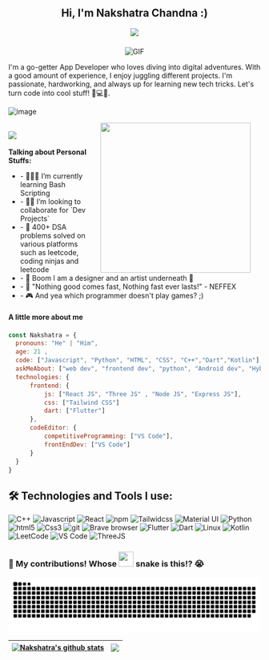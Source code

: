<h2 align="center">Hi, I'm Nakshatra Chandna :) </h2>
<p align="center">
  <a align="center" href="https://github.com/DenverCoder1/readme-typing-svg"><img src="https://readme-typing-svg.herokuapp.com?&font=IBM+Plex+Sans&color=F72EE2&size=25&lines=Welcome+to+my+GitHub+Profile!;I'm+a+developer" /></a>
</p>

<p align="center">
<img align="middle" alt="GIF" src="https://i.pinimg.com/originals/63/88/d5/6388d58d9b3f314f8ab22fe2e3598b8c.gif"/>
</p>
<p>
I'm a go-getter App Developer who loves diving into digital adventures. With a good amount of experience, I enjoy juggling different projects. I'm passionate, hardworking, and always up for learning new tech tricks. Let's turn code into cool stuff! 📱💻🚀.
</p>
<p align="center">
 
![image](https://user-images.githubusercontent.com/61057666/169029838-74df663d-2e62-4d77-bdff-b43f7d63f00f.png)

</p>

<img align="right" width="300" height="300" style="margin:0px 20px" src="https://iili.io/J08w4je.gif" >
<br>
  <a align='center' href="https://visitcount.itsvg.in">
  <img src="https://visitcount.itsvg.in/api?id=morpheus-30&label=Profile%20Views&color=12&pretty=true" />
</a>
  
**Talking about Personal Stuffs:**
<ul>
  <li>- 👨🏻‍💻 I’m currently learning Bash Scripting</li>
  <li>- 🤝🏻 I’m looking to collaborate for `Dev Projects`</li>
  <li>- 🤔 400+ DSA problems solved on various platforms such as leetcode, coding ninjas and leetcode</li>
  <li>- 🎨 Boom I am a designer and an artist underneath 🥷</li>
  <li>- 💬 "Nothing good comes fast, Nothing fast ever lasts!" - NEFFEX </li>
  <li>- 🎮 And yea which programmer doesn't play games? ;) </li>
</ul>


#### A little more about me
```javascript
const Nakshatra = {
  pronouns: "He" | "Him",
  age: 21 ,
  code: ["Javascript", "Python", "HTML", "CSS", "C++","Dart","Kotlin"],
  askMeAbout: ["web dev", "frontend dev", "python", "Android dev", "Hybrid App dev","Bash Scripting","Linux"],
  technologies: {
      frontend: {
          js: ["React JS", "Three JS" , "Node JS", "Express JS"],
          css: ["Tailwind CSS"]
          dart: ["Flutter"]
      },
      codeEditor: {
          competitiveProgramming: ["VS Code"],
          frontEndDev: ["VS Code"]
      }
  }
}
```

## 🛠️ Technologies and Tools I use:

<p>
<img alt="C++" src="https://img.shields.io/badge/C%2B%2B-00599C?style=for-the-badge&logo=c%2B%2B&logoColor=white" height="25px"/>
<img alt="Javascript" src="https://img.shields.io/badge/JavaScript-323330?style=for-the-badge&logo=javascript&logoColor=F7DF1E"  height="25px"/>
<img alt="React" src="https://img.shields.io/badge/React-20232A?style=for-the-badge&logo=react&logoColor=61DAFB" height="25px"/>
<img alt="npm" src="https://img.shields.io/badge/NPM-%23000000.svg?style=for-the-badge&logo=npm&logoColor=white" height="25px"/>
<img alt="Tailwidcss" src="https://img.shields.io/badge/Tailwind_CSS-38B2AC?style=for-the-badge&logo=tailwind-css&logoColor=white" height="25px"/>
<img alt="Material UI" src="https://img.shields.io/badge/Material--UI-0081CB?style=for-the-badge&logo=material-ui&logoColor=white" height="25px"/>
<img alt="Python" src="https://img.shields.io/badge/Python-14354C?style=for-the-badge&logo=python&logoColor=white" height="25px"/>
<img alt="html5" src="https://img.shields.io/badge/HTML5-E34F26?style=for-the-badge&logo=html5&logoColor=white" height="25px"/>
<img alt="Css3" src="https://img.shields.io/badge/CSS3-1572B6?style=for-the-badge&logo=css3&logoColor=white" height="25px"/>
<img alt="git" src="https://img.shields.io/badge/-Git-F05032?style=flat-square&logo=git&logoColor=white" height="25px"/>
<img alt="Brave browser" src="https://img.shields.io/badge/-Brave_Browser-FB542B?style=flat-square&logo=brave&logoColor=white" height="25px"/>
<img alt="Flutter" src="https://img.shields.io/badge/-Flutter-brightgreen?style=for-the-badge&logo=flutter&labelColor=%23191b1b&color=%23191b1b" height="25px"/>
<img alt="Dart" src="https://img.shields.io/badge/-Dart-brightgreen?style=for-the-badge&logo=dart&labelColor=%231772b7&color=%231772b7" height="25px"/>
<img alt="Linux" src="https://img.shields.io/badge/-Linux-white?style=for-the-badge&logo=linux&color=%23191b1b" height="25px"/>
<img alt="Kotlin" src="https://img.shields.io/badge/-Kotlin-white?style=for-the-badge&logo=Kotlin&logoColor=white&color=%23ab6ff7" height="25px"/>
<img alt="LeetCode" src="https://img.shields.io/badge/-Leetcode-white?style=for-the-badge&logo=leetcode&color=white" height="25px"/>
<img alt="VS Code" src="https://img.shields.io/badge/-VS%20Code-white?style=for-the-badge&logo=code&logoColor=black&color=blue" height="25px"/>
<img alt="ThreeJS" src="https://img.shields.io/badge/-ThreeJS-white?style=for-the-badge&logo=code&logoColor=black&color=black" height="25px"/>


 
 
### 🚀 My contributions! Whose <img src= "https://c.tenor.com/BczFoyx41WoAAAAj/swallowed-the-mighty-ones.gif" width= "30" height= "30"> snake is this!? 😭
![Contribution grid snake animation](https://raw.githubusercontent.com/platane/snk/output/github-contribution-grid-snake-dark.svg)


  | <a href="https://github.com/anuraghazra/github-readme-stats"><img align="center" src="hhttps://github-readme-stats.vercel.app/api?username=morpheus-30&show_icons=true&include_all_commits=true&theme=buefy&hide_border=true" alt="Nakshatra's github stats" /></a> | <a href="https://github.com/anuraghazra/github-readme-stats"><img align="center" src="https://github-readme-stats.vercel.app/api/top-langs/?username=RidhamRj&layout=compact&theme=buefy&hide_border=true" /></a> |
| ------------- | ------------- |

